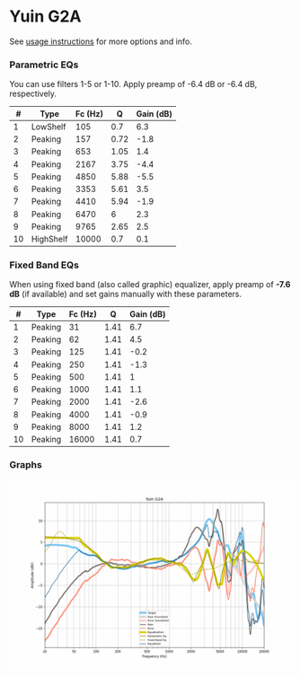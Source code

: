 # Yuin G2A
See [usage instructions](https://github.com/jaakkopasanen/AutoEq#usage) for more options and info.

### Parametric EQs
You can use filters 1-5 or 1-10. Apply preamp of -6.4 dB or -6.4 dB, respectively.

|   # | Type      |   Fc (Hz) |    Q |   Gain (dB) |
|-----|-----------|-----------|------|-------------|
|   1 | LowShelf  |       105 | 0.7  |         6.3 |
|   2 | Peaking   |       157 | 0.72 |        -1.8 |
|   3 | Peaking   |       653 | 1.05 |         1.4 |
|   4 | Peaking   |      2167 | 3.75 |        -4.4 |
|   5 | Peaking   |      4850 | 5.88 |        -5.5 |
|   6 | Peaking   |      3353 | 5.61 |         3.5 |
|   7 | Peaking   |      4410 | 5.94 |        -1.9 |
|   8 | Peaking   |      6470 | 6    |         2.3 |
|   9 | Peaking   |      9765 | 2.65 |         2.5 |
|  10 | HighShelf |     10000 | 0.7  |         0.1 |

### Fixed Band EQs
When using fixed band (also called graphic) equalizer, apply preamp of **-7.6 dB** (if available) and set gains manually with these parameters.

|   # | Type    |   Fc (Hz) |    Q |   Gain (dB) |
|-----|---------|-----------|------|-------------|
|   1 | Peaking |        31 | 1.41 |         6.7 |
|   2 | Peaking |        62 | 1.41 |         4.5 |
|   3 | Peaking |       125 | 1.41 |        -0.2 |
|   4 | Peaking |       250 | 1.41 |        -1.3 |
|   5 | Peaking |       500 | 1.41 |         1   |
|   6 | Peaking |      1000 | 1.41 |         1.1 |
|   7 | Peaking |      2000 | 1.41 |        -2.6 |
|   8 | Peaking |      4000 | 1.41 |        -0.9 |
|   9 | Peaking |      8000 | 1.41 |         1.2 |
|  10 | Peaking |     16000 | 1.41 |         0.7 |

### Graphs
![](./Yuin%20G2A.png)
